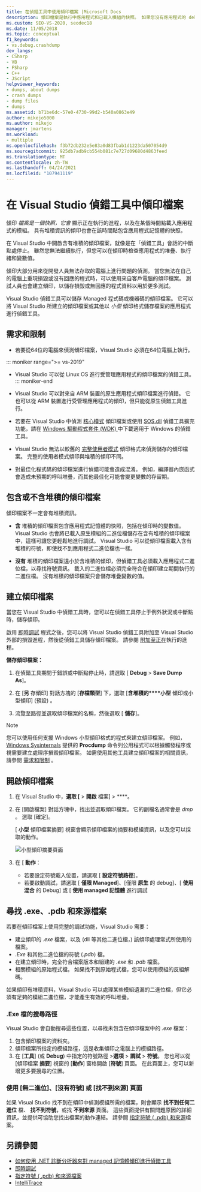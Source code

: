 ```yaml
---
title: 在偵錯工具中使用傾印檔案 |Microsoft Docs
description: 傾印檔案是執行中應用程式和已載入模組的快照。 如果您沒有應用程式的 debug 存取權，請考慮建立傾印檔案。
ms.custom: SEO-VS-2020, seodec18
ms.date: 11/05/2018
ms.topic: conceptual
f1_keywords:
- vs.debug.crashdump
dev_langs:
- CSharp
- VB
- FSharp
- C++
- JScript
helpviewer_keywords:
- dumps, about dumps
- crash dumps
- dump files
- dumps
ms.assetid: b71be6dc-57e0-4730-99d2-b540a0863e49
author: mikejo5000
ms.author: mikejo
manager: jmartens
ms.workload:
- multiple
ms.openlocfilehash: f3b72db232e5e83a0d83fbab1d1223da507054d9
ms.sourcegitcommit: 925db7adb9cb554b081c7e727d09680d4863feed
ms.translationtype: MT
ms.contentlocale: zh-TW
ms.lasthandoff: 04/24/2021
ms.locfileid: "107941119"
---
```

# <a name="dump-files-in-the-visual-studio-debugger"></a>在 Visual Studio 偵錯工具中傾印檔案

<a name="BKMK_What_is_a_dump_file_"></a> 傾印 *檔案是一個快照，它會* 顯示正在執行的進程，以及在某個時間點載入應用程式的模組。 具有堆積資訊的傾印也會在該時間點包含應用程式記憶體的快照。

在 Visual Studio 中開啟含有堆積的傾印檔案，就像是在「偵錯工具」會話的中斷點處停止。 雖然您無法繼續執行，但您可以在傾印時檢查應用程式的堆疊、執行緒和變數值。

傾印大部分用來從開發人員無法存取的電腦上進行問題的偵測。 當您無法在自己的電腦上重現損毀或沒有回應的程式時，可以使用來自客戶電腦的傾印檔案。 測試人員也會建立傾印，以儲存損毀或無回應的程式資料以用於更多測試。

Visual Studio 偵錯工具可以儲存 Managed 程式碼或機器碼的傾印檔案。 它可以將 Visual Studio 所建立的傾印檔案或其他以 *小型* 傾印格式儲存檔案的應用程式進行偵錯工具。

## <a name="requirements-and-limitations"></a><a name="BKMK_Requirements_and_limitations"></a> 需求和限制

- 若要從64位的電腦來偵測傾印檔案，Visual Studio 必須在64位電腦上執行。

::: moniker range=">= vs-2019"
- Visual Studio 可以從 Linux OS 進行受管理應用程式的傾印檔案的偵錯工具。 
::: moniker-end

- Visual Studio 可以對來自 ARM 裝置的原生應用程式傾印檔案進行偵錯。 它也可以從 ARM 裝置進行受管理應用程式的傾印，但只能從原生偵錯工具進行。

- 若要在 Visual Studio 中偵測 [核心模式](/windows-hardware/drivers/debugger/kernel-mode-dump-files) 傾印檔案或使用 [SOS.dll](/dotnet/framework/tools/sos-dll-sos-debugging-extension) 偵錯工具擴充功能，請在 [Windows 驅動程式套件 (WDK) ](/windows-hardware/drivers/download-the-wdk)中下載適用于 Windows 的偵錯工具。

- Visual Studio 無法以較舊的 [完整使用者模式](/windows/desktop/wer/collecting-user-mode-dumps) 傾印格式來偵測儲存的傾印檔案。 完整的使用者模式傾印與堆積的傾印不同。

- 對最佳化程式碼的傾印檔案進行偵錯可能會造成混淆。 例如，編譯器內嵌函式會造成未預期的呼叫堆疊，而其他最佳化可能會變更變數的存留期。

## <a name="dump-files-with-or-without-heaps"></a><a name="BKMK_Dump_files__with_or_without_heaps"></a> 包含或不含堆積的傾印檔案

傾印檔案不一定會有堆積資訊。

- **含** 堆積的傾印檔案包含應用程式記憶體的快照，包括在傾印時的變數值。 Visual Studio 也會將已載入原生模組的二進位檔儲存在含有堆積的傾印檔案中，這樣可讓您更輕鬆地進行調試。 Visual Studio 可以從傾印檔案載入含有堆積的符號，即使找不到應用程式二進位檔也一樣。

- **沒有** 堆積的傾印檔案遠小於含堆積的傾印，但偵錯工具必須載入應用程式二進位檔，以尋找符號資訊。 載入的二進位檔必須完全符合在傾印建立期間執行的二進位檔。 沒有堆積的傾印檔案只會儲存堆疊變數的值。

## <a name="create-a-dump-file"></a><a name="BKMK_Create_a_dump_file"></a> 建立傾印檔案

當您在 Visual Studio 中偵錯工具時，您可以在偵錯工具停止于例外狀況或中斷點時，儲存傾印。

啟用 [即時調試](../debugger/just-in-time-debugging-in-visual-studio.md) 程式之後，您可以將 Visual Studio 偵錯工具附加至 Visual Studio 外部的損毀進程，然後從偵錯工具儲存傾印檔案。 請參閱 [附加至正在](../debugger/attach-to-running-processes-with-the-visual-studio-debugger.md)執行的進程。

**儲存傾印檔案：**

1. 在偵錯工具期間于錯誤或中斷點停止時，請選取 [ **Debug**  >  **Save Dump As**]。

1. 在 [**另** 存傾印] 對話方塊的 [**存檔類型**] 下，選取 [**含堆積的****小型** 傾印或小型傾印] (預設) 。

1. 流覽至路徑並選取傾印檔案的名稱，然後選取 [ **儲存**]。

>[!NOTE]
>您可以使用任何支援 Windows 小型傾印格式的程式來建立傾印檔案。 例如，[Windows Sysinternals](/sysinternals/) 提供的 **Procdump** 命令列公用程式可以根據觸發程序或視需要建立處理序損毀傾印檔案。 如需使用其他工具建立傾印檔案的相關資訊，請參閱 [需求和限制](../debugger/using-dump-files.md#BKMK_Requirements_and_limitations) 。

## <a name="open-a-dump-file"></a><a name="BKMK_Open_a_dump_file"></a> 開啟傾印檔案

1. 在 Visual Studio 中，**選取 [**  >  **開啟** 檔案]  >  ****。

1. 在 [開啟檔案] 對話方塊中，找出並選取傾印檔案。 它的副檔名通常會是 *dmp* 。 選取 [確定]。

   [ **小型** 傾印檔案摘要] 視窗會顯示傾印檔案的摘要和模組資訊，以及您可以採取的動作。

   ![小型傾印摘要頁面](../debugger/media/dbg_dump_summarypage.png "小型傾印摘要頁面")

1. 在 [ **動作**：
   - 若要設定符號載入位置，請選取 [ **設定符號路徑**]。
   - 若要啟動調試，請選取 [ **僅限 Managed**]、[僅限 **原生** 的 debug]、[ **使用混合** 的 Debug] 或 [ **使用 managed 記憶體** 進行調試

## <a name="find-exe-pdb-and-source-files"></a><a name="BKMK_Find_binaries__symbol___pdb__files__and_source_files"></a> 尋找 .exe、.pdb 和來源檔案

若要在傾印檔案上使用完整的調試功能，Visual Studio 需要：

- 建立傾印的 *.exe* 檔案，以及 (dll 等其他二進位檔，) 該傾印處理常式所使用的檔案。
- *.Exe* 和其他二進位檔的符號 (*.pdb*) 檔。
- 在建立傾印時，完全符合檔案版本和組建的 *.exe* 和 *.pdb* 檔案。
- 相關模組的原始程式檔。 如果找不到原始程式檔，您可以使用模組的反組解碼。

如果傾印有堆積資料，Visual Studio 可以處理某些模組遺漏的二進位檔，但它必須有足夠的模組二進位檔，才能產生有效的呼叫堆疊。

### <a name="search-paths-for-exe-files"></a>.Exe 檔的搜尋路徑

Visual Studio 會自動搜尋這些位置，以尋找未包含在傾印檔案中的 *.exe* 檔案：

1. 包含傾印檔案的資料夾。
2. 傾印檔案所指定的模組路徑，這是收集傾印之電腦上的模組路徑。
3. 在 [**工具**] (或 **Debug**) 中指定的符號路徑 >**選項**  >  **調試**  >  **符號**。 您也可以從 [傾印檔案 **摘要**] 視窗的 [**動作**] 窗格開啟 [**符號**] 頁面。 在此頁面上，您可以新增更多要搜尋的位置。

### <a name="use-the-no-binary-no-symbols-or-no-source-found-pages"></a>使用 [無二進位]、[沒有符號] 或 [找不到來源] 頁面

如果 Visual Studio 找不到在傾印中偵測模組所需的檔案，則會顯示 **找不到任何二進位** 檔、 **找不到符號**，或找 **不到來源** 頁面。 這些頁面提供有關問題原因的詳細資訊，並提供可協助您找出檔案的動作連結。 請參閱 [指定符號 ( .pdb) 和來源](../debugger/specify-symbol-dot-pdb-and-source-files-in-the-visual-studio-debugger.md)檔案。

## <a name="see-also"></a>另請參閱

- [如何使用 .NET 診斷分析器來對 managed 記憶體傾印進行偵錯工具](../debugger/how-to-debug-managed-memory-dump.md)
- [即時調試](../debugger/just-in-time-debugging-in-visual-studio.md)
- [指定符號 ( .pdb) 和來源檔案](../debugger/specify-symbol-dot-pdb-and-source-files-in-the-visual-studio-debugger.md)
- [IntelliTrace](../debugger/intellitrace.md)